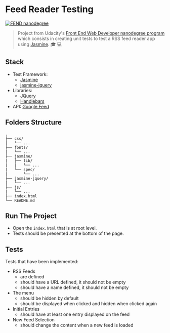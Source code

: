 # Feed Reader Testing

[![FEND nanodegree](https://img.shields.io/badge/udacity-FEND-02b3e4.svg?style=flat-square)](https://udacity.com/course/front-end-web-developer-nanodegree--nd001/)

> Project from Udacity's [Front End Web Developer nanodegree program](https://udacity.com/course/front-end-web-developer-nanodegree--nd001/) which consists in creating unit tests to test a RSS feed reader app using [Jasmine](https://jasmine.github.io/). :mortar_board: :computer:

## Stack

- Test Framework:
    - [Jasmine](https://jasmine.github.io/)
    - [jasmine-jquery](https://github.com/velesin/jasmine-jquery)
- Libraries:
    - [JQuery](https://jquery.com/)
    - [Handlebars](http://handlebarsjs.com/)
- API: [Google Feed](https://developers.google.com/feed/)

## Folders Structure

```
.
├── css/
|   └── ...
├── fonts/
|   └── ...
├── jasmine/
|   ├── lib/
|   |   └── ...
|   └── spec/
|       └── ...
├── jasmine-jquery/
|   └── ... 
├── js/
|   └── ...
├── index.html
└── README.md
```

## Run The Project

- Open the `index.html` that is at root level.
- Tests should be presented at the bottom of the page.

## Tests

Tests that have been implemented:

- RSS Feeds
    - are defined
    - should have a URL defined, it should not be empty
    - should have a name defined, it should not be empty
- The menu
    - should be hidden by default
    - should be displayed when clicked and hidden when clicked again
- Initial Entries
    - should have at least one entry displayed on the feed
- New Feed Selection
    - should change the content when a new feed is loaded
